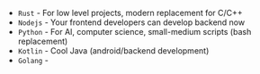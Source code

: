 * `Rust` - For low level projects, modern replacement for C/C++
* `Nodejs` - Your frontend developers can develop backend now
* `Python` - For AI, computer science, small-medium scripts (bash replacement)
* `Kotlin` - Cool Java (android/backend development)
* `Golang` - 
